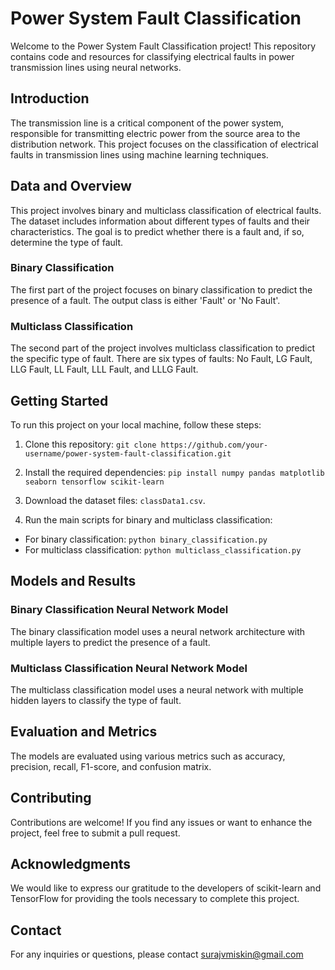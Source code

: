 # Power System Fault Classification

Welcome to the Power System Fault Classification project! This repository contains code and resources for classifying electrical faults in power transmission lines using neural networks.

## Introduction 
 
The transmission line is a critical component of the power system, responsible for transmitting electric power from the source area to the distribution network. This project focuses on the classification of electrical faults in transmission lines using machine learning techniques.

## Data and Overview 
 
This project involves binary and multiclass classification of electrical faults. The dataset includes information about different types of faults and their characteristics. The goal is to predict whether there is a fault and, if so, determine the type of fault.

### Binary Classification

The first part of the project focuses on binary classification to predict the presence of a fault. The output class is either 'Fault' or 'No Fault'.

### Multiclass Classification

The second part of the project involves multiclass classification to predict the specific type of fault. There are six types of faults: No Fault, LG Fault, LLG Fault, LL Fault, LLL Fault, and LLLG Fault.

## Getting Started

To run this project on your local machine, follow these steps:

1. Clone this repository:
   ```git clone https://github.com/your-username/power-system-fault-classification.git```
   

3. Install the required dependencies:
```pip install numpy pandas matplotlib seaborn tensorflow scikit-learn```



3. Download the dataset files: `classData1.csv`.

4. Run the main scripts for binary and multiclass classification:
- For binary classification: `python binary_classification.py`
- For multiclass classification: `python multiclass_classification.py`

## Models and Results

### Binary Classification Neural Network Model

The binary classification model uses a neural network architecture with multiple layers to predict the presence of a fault.

### Multiclass Classification Neural Network Model

The multiclass classification model uses a neural network with multiple hidden layers to classify the type of fault.

## Evaluation and Metrics

The models are evaluated using various metrics such as accuracy, precision, recall, F1-score, and confusion matrix.

## Contributing

Contributions are welcome! If you find any issues or want to enhance the project, feel free to submit a pull request.


## Acknowledgments

We would like to express our gratitude to the developers of scikit-learn and TensorFlow for providing the tools necessary to complete this project.

## Contact

For any inquiries or questions, please contact surajvmiskin@gmail.com
